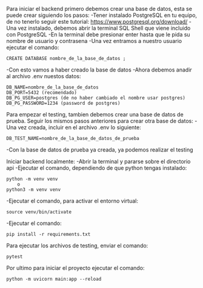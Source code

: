Para iniciar el backend primero debemos crear una base de datos, esta se puede crear siguiendo los pasos:
-Tener instalado PostgreSQL en tu equipo, de no tenerlo seguir este tutorial:
    https://www.postgresql.org/download/
-Una vez instalado, debemos abrir la terminal SQL Shell que viene incluido con PostgreSQL
-En la terminal debe presionar enter hasta que le pida su nombre de usuario y contrasena
-Una vez entramos a nuestro usuario ejecutar el comando:

    CREATE DATABASE nombre_de_la_base_de_datos ;

-Con esto vamos a haber creado la base de datos
-Ahora debemos anadir al archivo .env nuestos datos:

    DB_NAME=nombre_de_la_base_de_datos
    DB_PORT=5432 (recomendado)
    DB_PG_USER=postgres (de no haber cambiado el nombre usar postgres)
    DB_PG_PASSWORD=1234 (password de postgres)

Para empezar el testing, tambien debemos crear una base de datos de prueba. Seguir los mismos pasos anteriores para crear otra base de datos:
-Una vez creada, incluir en el archivo .env lo siguiente:

    DB_TEST_NAME=nombre_de_la_base_de_datos_de_prueba

-Con la base de datos de prueba ya creada, ya podemos realizar el testing


Iniciar backend localmente:
-Abrir la terminal y pararse sobre el directorio api
-Ejecutar el comando, dependiendo de que python tengas instalado:

    python -m venv venv
        o
    python3 -m venv venv

-Ejecutar el comando, para activar el entorno virtual:

    source venv/bin/activate

-Ejecutar el comando:

    pip install -r requirements.txt

Para ejecutar los archivos de testing, enviar el comando:

    pytest

Por ultimo para iniciar el proyecto ejecutar el comando:

    python -m uvicorn main:app --reload